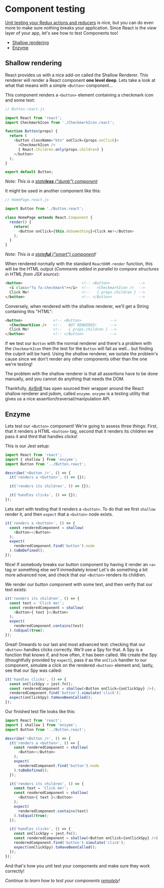 # Component testing

[Unit testing your Redux actions and reducers](unit-testing.md) is nice, but you
can do even more to make sure nothing breaks your application. Since React is
the _view_ layer of your app, let's see how to test Components too!

<!-- TOC depthFrom:2 depthTo:6 withLinks:1 updateOnSave:1 orderedList:0 -->

- [Shallow rendering](#shallow-rendering)
- [Enzyme](#enzyme)

<!-- /TOC -->

## Shallow rendering

React provides us with a nice add-on called the Shallow Renderer. This renderer
will render a React component **one level deep**. Lets take a look at what that
means with a simple `<Button>` component...

This component renders a `<button>` element containing a checkmark icon and some
text:

```javascript
// Button.react.js

import React from 'react';
import CheckmarkIcon from './CheckmarkIcon.react';

function Button(props) {
  return (
    <button className="btn" onClick={props.onClick}>
      <CheckmarkIcon />
      { React.Children.only(props.children) }
    </button>
  );
}

export default Button;
```

_Note: This is a [state**less** ("dumb") component](../js/README.md#architecture-components-and-containers)_

It might be used in another component like this:

```javascript
// HomePage.react.js

import Button from './Button.react';

class HomePage extends React.Component {
  render() {
    return(
      <Button onClick={this.doSomething}>Click me!</Button>
    );
  }
}
```

_Note: This is a [state**ful** ("smart") component](../js/README.md#architecture-components-and-containers)!_

When rendered normally with the standard `ReactDOM.render` function, this will
be the HTML output
(*Comments added in parallel to compare structures in HTML from JSX source*):

```html
<button>                           <!-- <Button>             -->
  <i class="fa fa-checkmark"></i>  <!--   <CheckmarkIcon />  -->
  Click Me!                        <!--   { props.children } -->
</button>                          <!-- </Button>            -->
```

Conversely, when rendered with the shallow renderer, we'll get a String
containing this "HTML":

```html
<button>              <!-- <Button>             -->
  <CheckmarkIcon />   <!--   NOT RENDERED!      -->
  Click Me!           <!--   { props.children } -->
</button>             <!-- </Button>            -->
```

If we test our `Button` with the normal renderer and there's a problem
with the `CheckmarkIcon` then the test for the `Button` will fail as well...
but finding the culprit will be hard. Using the _shallow_ renderer, we isolate
the problem's cause since we don't render any other components other than the
one we're testing!

The problem with the shallow renderer is that all assertions have to be done
manually, and you cannot do anything that needs the DOM.

Thankfully, [AirBnB](https://twitter.com/AirbnbEng) has open sourced their
wrapper around the React shallow renderer and jsdom, called `enzyme`. `enzyme`
is a testing utility that gives us a nice assertion/traversal/manipulation API.

## Enzyme

Lets test our `<Button>` component! We're going to assess three things: First,
that it renders a HTML `<button>` tag, second that it renders its children we
pass it and third that handles clicks!

This is our Jest setup:

```javascript
import React from 'react';
import { shallow } from 'enzyme';
import Button from '../Button.react';

describe('<Button />', () => {
  it('renders a <button>', () => {});

  it('renders its children', () => {});

  it('handles clicks', () => {});
});
```

Lets start with testing that it renders a `<button>`. To do that we first
`shallow` render it, and then `expect` that a `<button>` node exists.

```javascript
it('renders a <button>', () => {
  const renderedComponent = shallow(
    <Button></Button>
  );
  expect(
    renderedComponent.find('button').node
  ).toBeDefined();
});
```

Nice! If somebody breaks our button component by having it render an `<a>` tag
or something else we'll immediately know! Let's do something a bit more advanced
now, and check that our `<Button>` renders its children.

We render our button component with some text, and then verify that our text
exists:

```javascript
it('renders its children', () => {
  const text = 'Click me!';
  const renderedComponent = shallow(
    <Button>{ text }</Button>
  );
  expect(
    renderedComponent.contains(text)
  ).toEqual(true);
});
```

Great! Onwards to our last and most advanced test: checking that our `<Button>` handles clicks correctly. We'll use a Spy for that. A Spy is a
function that knows if, and how often, it has been called. We create the Spy
(thoughtfully provided by `expect`), pass _it_ as the `onClick` handler to our
component, simulate a click on the rendered `<button>` element and, lastly,
see that our Spy was called:

```javascript
it('handles clicks', () => {
  const onClickSpy = jest.fn();
  const renderedComponent = shallow(<Button onClick={onClickSpy} />);
  renderedComponent.find('button').simulate('click');
  expect(onClickSpy).toHaveBeenCalled();
});
```

Our finished test file looks like this:

```javascript
import React from 'react';
import { shallow } from 'enzyme';
import Button from '../Button.react';

describe('<Button />', () => {
  it('renders a <button>', () => {
    const renderedComponent = shallow(
      <Button></Button>
    );
    expect(
      renderedComponent.find('button').node
    ).toBeDefined();
  });

  it('renders its children', () => {
    const text = 'Click me!';
    const renderedComponent = shallow(
      <Button>{ text }</Button>
    );
    expect(
      renderedComponent.contains(text)
    ).toEqual(true);
  });

  it('handles clicks', () => {
    const onClickSpy = jest.fn();
    const renderedComponent = shallow(<Button onClick={onClickSpy} />);
    renderedComponent.find('button').simulate('click');
    expect(onClickSpy).toHaveBeenCalled();
  });
});
```

And that's how you unit test your components and make sure they work correctly!

*Continue to learn how to test your components [remotely](remote-testing.md)!*
